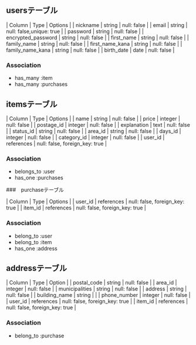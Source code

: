 ## usersテーブル

| Column             | Type   | Options                  |
| nickname           | string | null: false              |
| email              | string | null: false,unique: true |
| password           | string | null: false              |
| encrypted_password | string | null: false              |
| first_name         | string | null: false              |
| family_name        | string | null: false              |
| first_name_kana    | string | null: false              |
| family_name_kana   | string | null: false              |
| birth_date         | date   | null: false              |

### Association
- has_many :item
- has_many :purchases

## itemsテーブル

| Column             | Type       | Options                        |
| name               | string     | null: false                    |
| price              | integer    | null: false                    |
| postage_id         | integer    | null: false                    |
| explanation        | text       | null: false                    |
| status_id          | string     | null: false                    |
| area_id            | string     | null: false                    |
| days_id            | integer    | null: false                    |
| category_id        | integer    | null: false                    |
| user_id            | references | null: false, foreign_key: true |

### Association
- belongs_to :user
- has_one :purchases

###　purchaseテーブル

| Column             | Type       | Options                        |
| user_id            | references | null: false, foreign_key: true |
| item_id            | references | null: false, foreign_key: true |

### Association
- belong_to :user
- belong_to :item
- has_one :address

## addressテーブル
| Column             | Type       | Option                         |
| postal_code        | string     | null: false                    |
| area_id            | integer    | null: false                    |
| municipalities     | string     | null: false                    |
| address            | string     | null: false                    |
| building_name      | string     |                                |
| phone_number       | integer    | null: false                    |
| user_id            | references | null: false, foreign_key: true |
| item_id            | references | null: false, foreign_key: true |

### Association
- belong_to :purchase